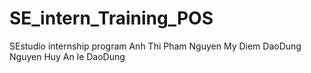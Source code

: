 # SE_intern_Training_POS

SEstudio internship program
Anh Thi
Pham Nguyen My Diem
DaoDung
Nguyen Huy
An le
DaoDung

